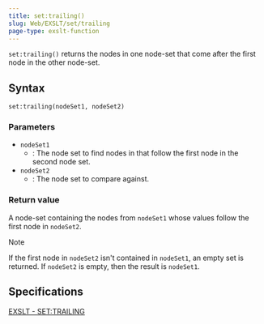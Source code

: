 ```yaml
---
title: set:trailing()
slug: Web/EXSLT/set/trailing
page-type: exslt-function
---
```




`set:trailing()` returns the nodes in one node-set that come after the first node in the other node-set.

## Syntax

```plain
set:trailing(nodeSet1, nodeSet2)
```

### Parameters

- `nodeSet1`
  - : The node set to find nodes in that follow the first node in the second node set.
- `nodeSet2`
  - : The node set to compare against.

### Return value

A node-set containing the nodes from `nodeSet1` whose values follow the first node in `nodeSet2`.

> [!NOTE]
> If the first node in `nodeSet2` isn't contained in `nodeSet1`, an empty set is returned. If `nodeSet2` is empty, then the result is `nodeSet1`.

## Specifications

[EXSLT - SET:TRAILING](https://exslt.github.io/set/functions/trailing/index.html)

